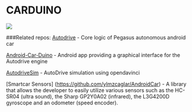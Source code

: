 # CARDUINO

![](https://openclipart.org/image/300px/svg_to_png/195962/orangine-fun-car.png)

###Related repos:
[Autodrive](https://github.com/davidkron/Autodrive) - Core logic of Pegasus autonomous android car

[Android-Car-Duino](https://github.com/Petroula/Android-Car-duino) - Android app providing a graphical interface for the Autodrive engine

[AutodriveSim](https://github.com/davidkron/AutodriveSim) - AutoDrive simulation using opendavinci

[Smartcar Sensors] (https://github.com/ylmzcaglar/AndroidCar) - A library that allows the developer to easily utilize various sensors such as the HC-SR04 (ultra sound), the Sharp GP2Y0A02 (infrared), the L3G4200D gyroscope and an odometer (speed encoder).
